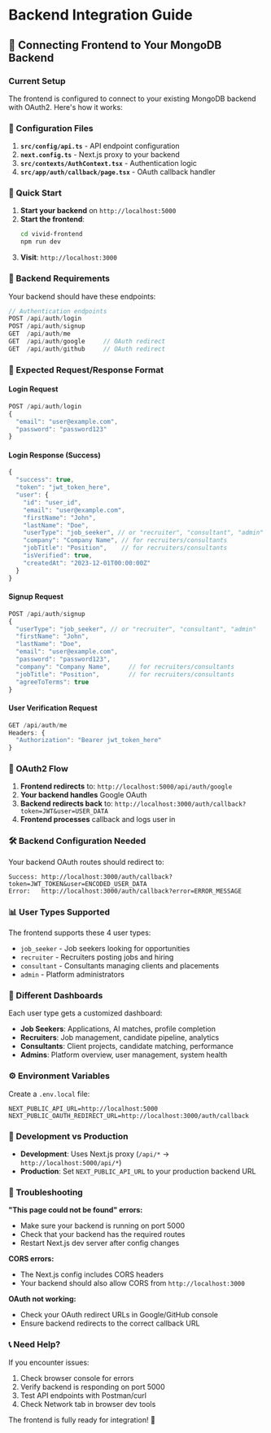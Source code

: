# Backend Integration Guide

## 🔗 Connecting Frontend to Your MongoDB Backend

### Current Setup

The frontend is configured to connect to your existing MongoDB backend with OAuth2. Here's how it works:

### 📁 Configuration Files

1. **`src/config/api.ts`** - API endpoint configuration
2. **`next.config.ts`** - Next.js proxy to your backend
3. **`src/contexts/AuthContext.tsx`** - Authentication logic
4. **`src/app/auth/callback/page.tsx`** - OAuth callback handler

### 🚀 Quick Start

1. **Start your backend** on `http://localhost:5000`
2. **Start the frontend**: 
   ```bash
   cd vivid-frontend
   npm run dev
   ```
3. **Visit**: `http://localhost:3000`

### 🔧 Backend Requirements

Your backend should have these endpoints:

```typescript
// Authentication endpoints
POST /api/auth/login
POST /api/auth/signup  
GET  /api/auth/me
GET  /api/auth/google     // OAuth redirect
GET  /api/auth/github     // OAuth redirect
```

### 📝 Expected Request/Response Format

#### Login Request
```typescript
POST /api/auth/login
{
  "email": "user@example.com",
  "password": "password123"
}
```

#### Login Response (Success)
```typescript
{
  "success": true,
  "token": "jwt_token_here",
  "user": {
    "id": "user_id",
    "email": "user@example.com",
    "firstName": "John",
    "lastName": "Doe",
    "userType": "job_seeker", // or "recruiter", "consultant", "admin"
    "company": "Company Name", // for recruiters/consultants
    "jobTitle": "Position",    // for recruiters/consultants
    "isVerified": true,
    "createdAt": "2023-12-01T00:00:00Z"
  }
}
```

#### Signup Request
```typescript
POST /api/auth/signup
{
  "userType": "job_seeker", // or "recruiter", "consultant", "admin"
  "firstName": "John",
  "lastName": "Doe", 
  "email": "user@example.com",
  "password": "password123",
  "company": "Company Name",     // for recruiters/consultants
  "jobTitle": "Position",        // for recruiters/consultants
  "agreeToTerms": true
}
```

#### User Verification Request
```typescript
GET /api/auth/me
Headers: {
  "Authorization": "Bearer jwt_token_here"
}
```

### 🔐 OAuth2 Flow

1. **Frontend redirects** to: `http://localhost:5000/api/auth/google`
2. **Your backend handles** Google OAuth
3. **Backend redirects back** to: `http://localhost:3000/auth/callback?token=JWT&user=USER_DATA`
4. **Frontend processes** callback and logs user in

### 🛠 Backend Configuration Needed

Your backend OAuth routes should redirect to:
```
Success: http://localhost:3000/auth/callback?token=JWT_TOKEN&user=ENCODED_USER_DATA
Error:   http://localhost:3000/auth/callback?error=ERROR_MESSAGE
```

### 📊 User Types Supported

The frontend supports these 4 user types:
- `job_seeker` - Job seekers looking for opportunities  
- `recruiter` - Recruiters posting jobs and hiring
- `consultant` - Consultants managing clients and placements
- `admin` - Platform administrators

### 🎯 Different Dashboards

Each user type gets a customized dashboard:
- **Job Seekers**: Applications, AI matches, profile completion
- **Recruiters**: Job management, candidate pipeline, analytics  
- **Consultants**: Client projects, candidate matching, performance
- **Admins**: Platform overview, user management, system health

### ⚙️ Environment Variables

Create a `.env.local` file:
```
NEXT_PUBLIC_API_URL=http://localhost:5000
NEXT_PUBLIC_OAUTH_REDIRECT_URL=http://localhost:3000/auth/callback
```

### 🔄 Development vs Production

- **Development**: Uses Next.js proxy (`/api/*` → `http://localhost:5000/api/*`)
- **Production**: Set `NEXT_PUBLIC_API_URL` to your production backend URL

### 🐛 Troubleshooting

**"This page could not be found" errors:**
- Make sure your backend is running on port 5000
- Check that your backend has the required routes
- Restart Next.js dev server after config changes

**CORS errors:**
- The Next.js config includes CORS headers
- Your backend should also allow CORS from `http://localhost:3000`

**OAuth not working:**
- Check your OAuth redirect URLs in Google/GitHub console
- Ensure backend redirects to the correct callback URL

### 📞 Need Help?

If you encounter issues:
1. Check browser console for errors
2. Verify backend is responding on port 5000
3. Test API endpoints with Postman/curl
4. Check Network tab in browser dev tools

The frontend is fully ready for integration! 🎉
